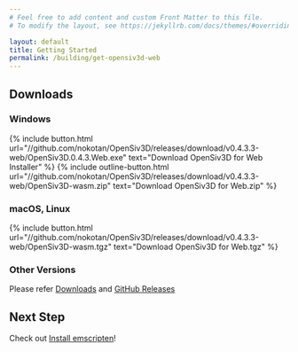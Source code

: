 ```yaml
---
# Feel free to add content and custom Front Matter to this file.
# To modify the layout, see https://jekyllrb.com/docs/themes/#overriding-theme-defaults

layout: default
title: Getting Started
permalink: /building/get-opensiv3d-web
---
```


## Downloads

### Windows

{% include button.html url="//github.com/nokotan/OpenSiv3D/releases/download/v0.4.3.3-web/OpenSiv3D.0.4.3.Web.exe" text="Download OpenSiv3D for Web Installer" %}
{% include outline-button.html url="//github.com/nokotan/OpenSiv3D/releases/download/v0.4.3.3-web/OpenSiv3D-wasm.zip" text="Download OpenSiv3D for Web.zip" %}

### macOS, Linux

{% include button.html url="//github.com/nokotan/OpenSiv3D/releases/download/v0.4.3.3-web/OpenSiv3D-wasm.tgz" text="Download OpenSiv3D for Web.tgz" %}

### Other Versions

Please refer [Downloads](downloads) and [GitHub Releases](//github.com/nokotan/OpenSiv3D/releases)

## Next Step

Check out [Install emscripten](get-emscripten)!
